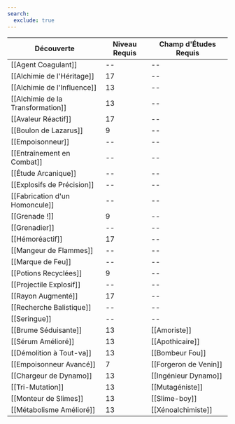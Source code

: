 ```yaml
---
search:
  exclude: true
---
```


| Découverte                        | Niveau Requis | Champ d'Études Requis |
| --------------------------------- | ------------- | --------------------- |
| [[Agent Coagulant]]               | --            | --                    |
| [[Alchimie de l'Héritage]]        | 17            | --                    |
| [[Alchimie de l'Influence]]       | 13            | --                    |
| [[Alchimie de la Transformation]] | 13            | --                    |
| [[Avaleur Réactif]]               | 17            | --                    |
| [[Boulon de Lazarus]]             | 9             | --                    |
| [[Empoisonneur]]                  | --            | --                    |
| [[Entraînement en Combat]]        | --            | --                    |
| [[Étude Arcanique]]               | --            | --                    |
| [[Explosifs de Précision]]        | --            | --                    |
| [[Fabrication d'un Homoncule]]    | --            | --                    |
| [[Grenade !]]                     | 9             | --                    |
| [[Grenadier]]                     | --            | --                    |
| [[Hémoréactif]]                   | 17            | --                    |
| [[Mangeur de Flammes]]            | --            | --                    |
| [[Marque de Feu]]                 | --            | --                    |
| [[Potions Recyclées]]             | 9             | --                    |
| [[Projectile Explosif]]           | --            | --                    |
| [[Rayon Augmenté]]                | 17            | --                    |
| [[Recherche Balistique]]          | --            | --                    |
| [[Seringue]]                      | --            | --                    |
| [[Brume Séduisante]]              | 13            | [[Amoriste]]          |
| [[Sérum Amélioré]]                | 13            | [[Apothicaire]]       |
| [[Démolition à Tout-va]]          | 13            | [[Bombeur Fou]]       |
| [[Empoisonneur Avancé]]           | 7             | [[Forgeron de Venin]] |
| [[Chargeur de Dynamo]]            | 13            | [[Ingénieur Dynamo]]  |
| [[Tri-Mutation]]                  | 13            | [[Mutagéniste]]       |
| [[Monteur de Slimes]]             | 13            | [[Slime-boy]]         |
| [[Métabolisme Amélioré]]          | 13            | [[Xénoalchimiste]]    |
